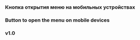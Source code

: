 ### Кнопка открытия меню на мобильных устройствах
### Button to open the menu on mobile devices
### v1.0 